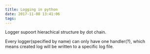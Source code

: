 ```yaml
---
title: Logging in python
date: 2017-11-08 13:41:06
tags:
---
```



Logger supoort hierachical structure by dot chain.

Every logger(specified by name) can only have one handler(?), which means created log will be written to a specific log file.

